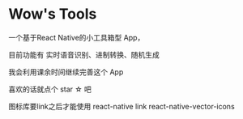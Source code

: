# Wow's Tools
一个基于React Native的小工具箱型 App，

目前功能有 实时语音识别、进制转换、随机生成

我会利用课余时间继续完善这个 App

喜欢的话就点个 star ☆ 吧

图标库要link之后才能使用
react-native link react-native-vector-icons
